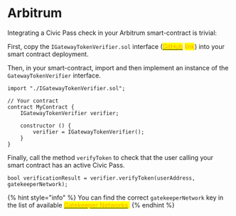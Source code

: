 # Arbitrum

Integrating a Civic Pass check in your Arbitrum smart-contract is trivial:

First, copy the `IGatewayTokenVerifier.sol`  interface ([<mark style="color:orange;">GitHub</mark>](https://github.com/identity-com/on-chain-identity-gateway/blob/develop/ethereum/smart-contract/contracts/interfaces/IGatewayTokenVerifier.sol) <mark style="color:orange;">link</mark>) into your smart contract deployment.

Then, in your smart-contract, import and then implement an instance of the `GatewayTokenVerifier` interface.&#x20;

```solidity
import "./IGatewayTokenVerifier.sol";

// Your contract
contract MyContract {
    IGatewayTokenVerifier verifier;

    constructor () {
        verifier = IGatewayTokenVerifier();
    }
}
```

Finally, call the method `verifyToken` to check that the user calling your smart contract has an active Civic Pass.

```
bool verificationResult = verifier.verifyToken(userAddress, gatekeeperNetwork);
```

{% hint style="info" %}
You can find the correct `gatekeeperNetwork` key in the list of available [<mark style="color:orange;">Gatekeeper Networks</mark>](../selecting-a-pass.md)<mark style="color:orange;">.</mark>
{% endhint %}
